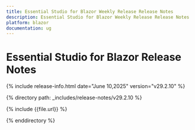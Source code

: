 ```yaml
---
title: Essential Studio for Blazor Weekly Release Release Notes  
description: Essential Studio for Blazor Weekly Release Release Notes  
platform: blazor
documentation: ug
---
```


# Essential Studio for Blazor  Release Notes  

{% include release-info.html date="June 10,2025"  version="v29.2.10" %} 

{% directory path: _includes/release-notes/v29.2.10 %}

{% include {{file.url}} %}

{% enddirectory %}